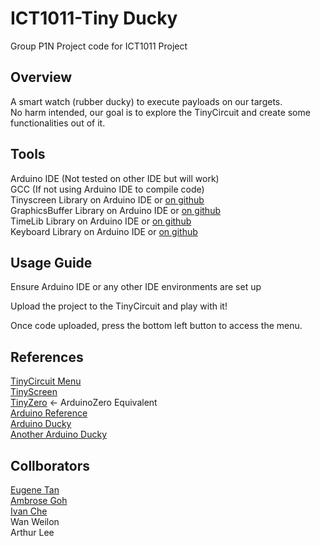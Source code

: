 # ICT1011-Tiny Ducky
 Group P1N Project code for ICT1011 Project

 ## Overview
 A smart watch (rubber ducky) to execute payloads on our targets.\
 No harm intended, our goal is to explore the TinyCircuit and create some functionalities out of it.

 ## Tools
Arduino IDE (Not tested on other IDE but will work)\
GCC (If not using Arduino IDE to compile code)\
Tinyscreen Library on Arduino IDE or [on github](https://github.com/TinyCircuits/TinyCircuits-TinyScreen_OLED-ASD2431/raw/master/library/TinyScreen.zip)\
GraphicsBuffer Library on Arduino IDE or [on github](https://github.com/TinyCircuits/TinyCircuits-GraphicsBuffer-Lib/archive/refs/heads/master.zip)\
TimeLib Library on Arduino IDE or [on github](https://github.com/PaulStoffregen/Time/archive/refs/heads/master.zip)\
Keyboard Library on Arduino IDE or [on github](https://github.com/arduino-libraries/Keyboard)

 
 ## Usage Guide
Ensure Arduino IDE or any other IDE environments are set up 

Upload the project to the TinyCircuit and play with it!

Once code uploaded, press the bottom left button to access the menu.

 ## References
 [TinyCircuit Menu](https://tinycircuits.com/blogs/learn/tinyscreen-tinyscreen-menu-scroll)\
 [TinyScreen](https://learn.tinycircuits.com/Processors/TinyScreen%2B_Setup_Tutorial/)\
 [TinyZero](https://tinycircuits.com/products/tinyzero-processor?variant=21137366515796) <- ArduinoZero Equivalent\
 [Arduino Reference](https://www.arduino.cc/reference/en/)\
 [Arduino Ducky](https://www.youtube.com/watch?v=tlYMNxC_Ptk)\
 [Another Arduino Ducky](https://create.arduino.cc/projecthub/aswinaK/rubber-ducky-using-arduino-593fb1)

 ## Collborators
 [Eugene Tan](https://github.com/tyse-2001)\
 [Ambrose Goh](https://github.com/halfcoder0)\
 [Ivan Che](https://github.com/slymice)\
 Wan Weilon\
 Arthur Lee